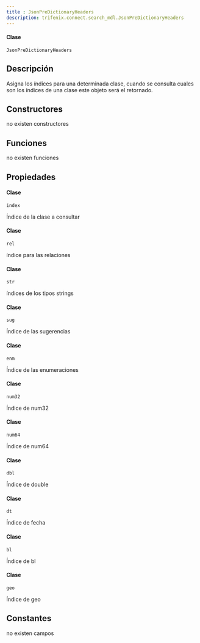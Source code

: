 ```yaml
---
title : JsonPreDictionaryHeaders
description: trifenix.connect.search_mdl.JsonPreDictionaryHeaders
---
```




<CodeBlock slots = 'heading, code' repeat = '1' languages = 'C#' />

#### Clase
```
JsonPreDictionaryHeaders
```

## Descripción
Asigna los índices para una determinada clase,
cuando se consulta cuales son los índices de una clase
este objeto será el retornado.
## Constructores

no existen constructores


## Funciones

no existen funciones

## Propiedades


<CodeBlock slots = 'heading, code' repeat = '1' languages = 'C#' />

#### Clase
```
index
```


Índice de la clase a consultar

<CodeBlock slots = 'heading, code' repeat = '1' languages = 'C#' />

#### Clase
```
rel
```


índice para las relaciones

<CodeBlock slots = 'heading, code' repeat = '1' languages = 'C#' />

#### Clase
```
str
```


índices de los tipos strings

<CodeBlock slots = 'heading, code' repeat = '1' languages = 'C#' />

#### Clase
```
sug
```


Índice de las sugerencias

<CodeBlock slots = 'heading, code' repeat = '1' languages = 'C#' />

#### Clase
```
enm
```


Índice de las enumeraciones

<CodeBlock slots = 'heading, code' repeat = '1' languages = 'C#' />

#### Clase
```
num32
```


Índice de num32

<CodeBlock slots = 'heading, code' repeat = '1' languages = 'C#' />

#### Clase
```
num64
```


Índice de num64

<CodeBlock slots = 'heading, code' repeat = '1' languages = 'C#' />

#### Clase
```
dbl
```


Índice de double

<CodeBlock slots = 'heading, code' repeat = '1' languages = 'C#' />

#### Clase
```
dt
```


Índice de fecha

<CodeBlock slots = 'heading, code' repeat = '1' languages = 'C#' />

#### Clase
```
bl
```


Índice de bl

<CodeBlock slots = 'heading, code' repeat = '1' languages = 'C#' />

#### Clase
```
geo
```


Índice de geo
## Constantes
no existen campos

